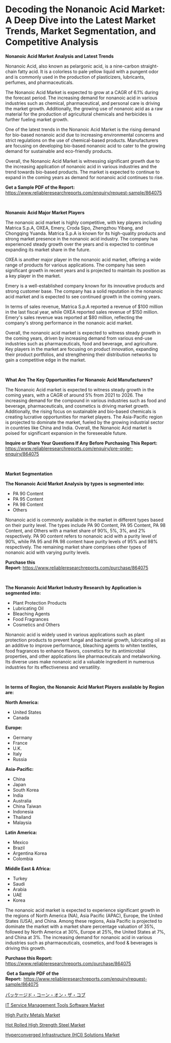 <p><h1>Decoding the Nonanoic Acid Market: A Deep Dive into the Latest Market Trends, Market Segmentation, and Competitive Analysis</h1></p><p><strong>Nonanoic Acid Market Analysis and Latest Trends</strong></p>
<p><p>Nonanoic Acid, also known as pelargonic acid, is a nine-carbon straight-chain fatty acid. It is a colorless to pale yellow liquid with a pungent odor and is commonly used in the production of plasticizers, lubricants, perfumes, and pharmaceuticals.</p><p>The Nonanoic Acid Market is expected to grow at a CAGR of 6.1% during the forecast period. The increasing demand for nonanoic acid in various industries such as chemical, pharmaceutical, and personal care is driving the market growth. Additionally, the growing use of nonanoic acid as a raw material for the production of agricultural chemicals and herbicides is further fueling market growth.</p><p>One of the latest trends in the Nonanoic Acid Market is the rising demand for bio-based nonanoic acid due to increasing environmental concerns and strict regulations on the use of chemical-based products. Manufacturers are focusing on developing bio-based nonanoic acid to cater to the growing demand for sustainable and eco-friendly products.</p><p>Overall, the Nonanoic Acid Market is witnessing significant growth due to the increasing application of nonanoic acid in various industries and the trend towards bio-based products. The market is expected to continue to expand in the coming years as demand for nonanoic acid continues to rise.</p></p>
<p><strong>Get a Sample PDF of the Report:&nbsp;</strong> <a href="https://www.reliableresearchreports.com/enquiry/request-sample/864075">https://www.reliableresearchreports.com/enquiry/request-sample/864075</a></p>
<p>&nbsp;</p>
<p><strong>Nonanoic Acid Major Market Players</strong></p>
<p><p>The nonanoic acid market is highly competitive, with key players including Matrica S.p.A, OXEA, Emery, Croda Sipo, Zhengzhou Yibang, and Chongqing Yuanda. Matrica S.p.A is known for its high-quality products and strong market presence in the nonanoic acid industry. The company has experienced steady growth over the years and is expected to continue expanding its market share in the future.</p><p>OXEA is another major player in the nonanoic acid market, offering a wide range of products for various applications. The company has seen significant growth in recent years and is projected to maintain its position as a key player in the market.</p><p>Emery is a well-established company known for its innovative products and strong customer base. The company has a solid reputation in the nonanoic acid market and is expected to see continued growth in the coming years.</p><p>In terms of sales revenue, Matrica S.p.A reported a revenue of $100 million in the last fiscal year, while OXEA reported sales revenue of $150 million. Emery's sales revenue was reported at $80 million, reflecting the company's strong performance in the nonanoic acid market.</p><p>Overall, the nonanoic acid market is expected to witness steady growth in the coming years, driven by increasing demand from various end-use industries such as pharmaceuticals, food and beverage, and agriculture. Key players in the market are focusing on product innovation, expanding their product portfolios, and strengthening their distribution networks to gain a competitive edge in the market.</p></p>
<p>&nbsp;</p>
<p><strong>What Are The Key Opportunities For Nonanoic Acid Manufacturers?</strong></p>
<p><p>The Nonanoic Acid market is expected to witness steady growth in the coming years, with a CAGR of around 5% from 2021 to 2026. The increasing demand for the compound in various industries such as food and beverage, pharmaceuticals, and cosmetics is driving market growth. Additionally, the rising focus on sustainable and bio-based chemicals is creating lucrative opportunities for market players. The Asia-Pacific region is projected to dominate the market, fueled by the growing industrial sector in countries like China and India. Overall, the Nonanoic Acid market is poised for significant expansion in the foreseeable future.</p></p>
<p><strong>Inquire or Share Your Questions If Any Before Purchasing This Report:</strong> <a href="https://www.reliableresearchreports.com/enquiry/pre-order-enquiry/864075">https://www.reliableresearchreports.com/enquiry/pre-order-enquiry/864075</a></p>
<p>&nbsp;</p>
<p><strong>Market Segmentation</strong></p>
<p><strong>The Nonanoic Acid Market Analysis by types is segmented into:</strong></p>
<p><ul><li>PA 90 Content</li><li>PA 95 Content</li><li>PA 98 Content</li><li>Others</li></ul></p>
<p><p>Nonanoic acid is commonly available in the market in different types based on their purity level. The types include PA 90 Content, PA 95 Content, PA 98 Content, and Others with a market share of 90%, 5%, 3%, and 2% respectively. PA 90 content refers to nonanoic acid with a purity level of 90%, while PA 95 and PA 98 content have purity levels of 95% and 98% respectively. The remaining market share comprises other types of nonanoic acid with varying purity levels.</p></p>
<p><strong>Purchase this Report:&nbsp;</strong><a href="https://www.reliableresearchreports.com/purchase/864075">https://www.reliableresearchreports.com/purchase/864075</a></p>
<p>&nbsp;</p>
<p><strong>The Nonanoic Acid Market Industry Research by Application is segmented into:</strong></p>
<p><ul><li>Plant Protection Products</li><li>Lubricating Oil</li><li>Bleaching Agents</li><li>Food Fragrances</li><li>Cosmetics and Others</li></ul></p>
<p><p>Nonanoic acid is widely used in various applications such as plant protection products to prevent fungal and bacterial growth, lubricating oil as an additive to improve performance, bleaching agents to whiten textiles, food fragrances to enhance flavors, cosmetics for its antimicrobial properties, and other applications like pharmaceuticals and metalworking. Its diverse uses make nonanoic acid a valuable ingredient in numerous industries for its effectiveness and versatility.</p></p>
<p>&nbsp;</p>
<p><strong>In terms of Region, the Nonanoic Acid Market Players available by Region are:</strong></p>
<p>
    <p> <strong> North America: </strong>
        <ul>
            <li>United States</li>
            <li>Canada</li>
        </ul>
        </p> 
    <p> <strong> Europe: </strong>
        <ul>
            <li>Germany</li>
            <li>France</li>
            <li>U.K.</li>
            <li>Italy</li>
            <li>Russia</li>
        </ul>
        </p> 
    <p> <strong> Asia-Pacific: </strong>
        <ul>
            <li>China</li>
            <li>Japan</li>
            <li>South Korea</li>
            <li>India</li>
            <li>Australia</li>
            <li>China Taiwan</li>
            <li>Indonesia</li>
            <li>Thailand</li>
            <li>Malaysia</li>
        </ul>
        </p> 
    <p> <strong> Latin America: </strong>
        <ul>
            <li>Mexico</li>
            <li>Brazil</li>
            <li>Argentina Korea</li>
            <li>Colombia</li>
        </ul>
        </p> 
    <p> <strong> Middle East & Africa: </strong>
        <ul>
            <li>Turkey</li>
            <li>Saudi</li>
            <li>Arabia</li>
            <li>UAE</li>
            <li>Korea</li>
        </ul>
    </p>
    </p>
<p><p>The nonanoic acid market is expected to experience significant growth in the regions of North America (NA), Asia Pacific (APAC), Europe, the United States (USA), and China. Among these regions, Asia Pacific is projected to dominate the market with a market share percentage valuation of 35%, followed by North America at 30%, Europe at 25%, the United States at 7%, and China at 3%. The increasing demand for nonanoic acid in various industries such as pharmaceuticals, cosmetics, and food & beverages is driving this growth.</p></p>
<p><strong>Purchase this Report: </strong><a href="https://www.reliableresearchreports.com/purchase/864075">https://www.reliableresearchreports.com/purchase/864075</a></p>
<p>&nbsp;<strong>Get a Sample PDF of the Report:&nbsp;&nbsp;</strong><a href="https://www.reliableresearchreports.com/enquiry/request-sample/864075">https://www.reliableresearchreports.com/enquiry/request-sample/864075</a></p>
<p><strong></strong></p>
<p><p><a href="https://github.com/xtkhtofdt934839/Market-Research-Report-List-1/blob/main/4390467192727.md">パッケージド・コーン・オン・ザ・コブ</a></p><p><a href="https://issuu.com/reportprime-2/docs/it-service-management-tools-software-market-size-2">IT Service Management Tools Software Market</a></p><p><a href="https://github.com/mancsybtousav/Market-Research-Report-List-1/blob/main/high-purity-metals-market.md">High Purity Metals Market</a></p><p><a href="https://github.com/josesg55/Market-Research-Report-List-1/blob/main/hot-rolled-high-strength-steel-market.md">Hot Rolled High Strength Steel Market</a></p><p><a href="https://issuu.com/reportprime-2/docs/hyperconverged-infrastructure-hci-solutions-market">Hyperconverged Infrastructure (HCI) Solutions Market</a></p></p>